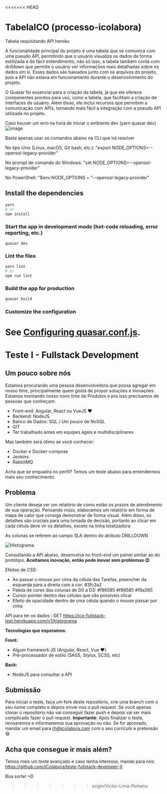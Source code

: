 <<<<<<< HEAD
# TabelaICO (processo-icolabora)

Tabela requisitando API heroku

A funcionalidade principal do projeto é uma tabela que se comunica com uma pseudo API, permitindo que o usuário visualize os dados de forma estilizada e de fácil entendimento, não só isso, a tabela também conta com drilldown que permite o usuário ver informações mais detalhadas sobre os dados em si. Esses dados são baixados junto com os arquivos do projeto, pois a API não estava em funcionamento durante o desenvolvimento do projeto.

O Quasar foi essencial para a criação da tabela, já que ele oferece componentes prontos para uso, como a tabela, que facilitam a criação de interfaces de usuário. Além disso, ele inclui recursos que permitem a comunicação com APIs, tornando mais fácil a integração com a pseudo API utilizada no projeto.

Caso houver um erro na hora de iniciar o ambiente dev (yarn quasar dev)
![image](https://user-images.githubusercontent.com/106493859/235708487-4f30aeca-c187-4dc6-b2ee-217315b81c46.png)

Basta apenas usar os comandos abaixo na CLI que irá resolver

No tipo Unix (Linux, macOS, Git bash, etc.): "export NODE_OPTIONS=--openssl-legacy-provider"

No prompt de comando do Windows: "set NODE_OPTIONS=--openssl-legacy-provider"

No PowerShell: "$env:NODE_OPTIONS = "--openssl-legacy-provider"

## Install the dependencies
```bash
yarn
# or
npm install
```

### Start the app in development mode (hot-code reloading, error reporting, etc.)
```bash
quasar dev
```


### Lint the files
```bash
yarn lint
# or
npm run lint
```

### Build the app for production
```bash
quasar build
```

### Customize the configuration
See [Configuring quasar.conf.js](https://v1.quasar.dev/quasar-cli/quasar-conf-js).
=======
# Teste I - Fullstack Development

## Um pouco sobre nós

Estamos procurando uma pessoa desenvolvedora que possa agregar em nosso time, principalmente quem gosta de propor soluções e inovações. Estamos montando nosso novo time de Produtos e pra isso precisamos de pessoas que conheçam:

- Front-end: Angular, React ou VueJS ♥️
- Backend: NodeJS 
- Banco de Dados: SQL / Um pouco de NoSQL
- GIT
- Ter trabalhado antes em equipes ágeis e multidisciplinares


Mas também será ótimo se você conhecer:

- Docker e Docker-compose
- Jenkins
- RabbitMQ

Acha que se enquadra no perfil? Temos um teste abaixo para entendermos mais seu conhecimento.


## Problema

Um cliente deseja ver um relatório de como estão os prazos de atendimento de sua operação. Pensando nisso, elaboramos um relatório em forma de mapa de calor que consiga demonstrar de forma visual. Além disso, os detalhes são cruciais para uma tomada de decisão, portanto ao clicar em cada célula deve vir os detalhes, exceto na linha totalizadora

As colunas se referem ao campo SLA dentro do atributo DRILLDOWN

![Histograma](https://uploaddeimagens.com.br/images/003/609/209/original/img001.png?1640888617)

Consultando a API abaixo, desenvolva no front-end um painel similar ao do protótipo. **Aceitamos inovação, então pode inovar sem problemas 😉**

Efeitos de CSS:

- Ao passar o mouse por cima da célula das Tarefas, preencher da esquerda para a direita com a cor: #3fc3a2
- Paleta de cores das colunas de D0 a D3: #f96585 #f98585 #f9a385
- Cursor pointer dentro das células que são possíveis clicar
- Efeito de opacidade dentro de uma célula quando o mouse passar por cima

API para ter os dados : GET https://ico-fullstack-test.herokuapp.com/v1/histograma

**Tecnologias que esperamos**:

**Front:**
- Algum framework JS (Angular, React, Vue ♥️)
- Pré-processador de estilo (SASS, Stylus, SCSS, etc)

**Back:**
- NodeJS para consultar a API

## Submissão
Para iniciar o teste, faça um fork deste repositório, crie uma branch com o seu nome completo e depois envie-nos o pull request. Se você apenas clonar o repositório não vai conseguir fazer push e depois vai ser mais complicado fazer o pull request. **Importante**: Após finalizar o teste, revisaremos e informaremos sua aprovação ou não. Se for aprovado, mandar um email para rh@icolabora.com com o seu currículo e pretensão 😄

## Acha que consegue ir mais além?

Temos mais um teste avançado e caso tenha interesse, mande para nós: https://github.com/iColabora/teste-fullstack-developer-II

Boa sorte! =D
>>>>>>> origin/Victor-Lima-Pinheiro
